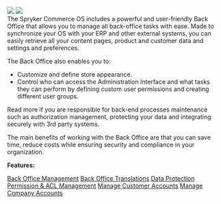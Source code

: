 <div class='feature-text'>
    <div class='feature-images'>
    <img class="light-mode" src="https://spryker.s3.eu-central-1.amazonaws.com/docs/Document+360/Capabilities+icons/light/backoffice.svg"/>
    <img class="dark-mode" src="https://spryker.s3.eu-central-1.amazonaws.com/docs/Document+360/Capabilities+icons/dark/backoffice.svg"/>
    </div>
    <div class="feature-text-wrap">
The Spryker Commerce OS includes a powerful and user-friendly Back Office that allows you to manage all back-office tasks with ease. Made to synchronize your OS with your ERP and other external systems, you can easily retrieve all your content pages, product and customer data and settings and preferences.

The Back Office also enables you to:

* Customize and define store appearance.
* Control who can access the Administration Interface and what tasks they can perform by defining custom user permissions and creating different user groups.

Read more if you are responsible for back-end processes maintenance such as authorization management, protecting your data and integrating securely with 3rd party systems.

The main benefits of working with the Back Office are that you can save time, reduce costs while ensuring security and compliance in your organization.
</div>
</div>

**Features:**
<div>
<a class="feature-link" href="https://documentation.spryker.com/v3/docs/administration-interface">Back Office Management</a>    
<a class="feature-link" href="https://documentation.spryker.com/v3/docs/back-office-translations-201903">Back Office Translations</a>    
<a class="feature-link" href="https://documentation.spryker.com/v3/docs/data-protection">Data Protection</a>    
<a class="feature-link" href="https://documentation.spryker.com/v3/docs/permission-acl-management">Permission & ACL Management</a>  
<a class="feature-link" href="https://documentation.spryker.com/v3/docs/customer-management">Manage Customer Accounts</a>
<a class="feature-link" href="https://documentation.spryker.com/v3/docs/company-account">Manage Company Accounts</a>
</div>